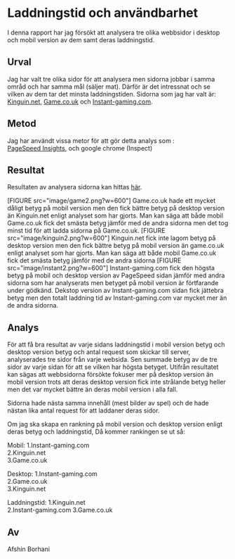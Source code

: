 Laddningstid och användbarhet
=======================

I denna rapport har jag försökt att analysera tre olika webbsidor i desktop och mobil version av dem samt deras laddningstid.

Urval
-----------------------
 
Jag har valt tre olika sidor för att analysera men sidorna jobbar i samma områd och har samma mål (säljer mat). Därför är det intressnat och se vilken av dem tar det minsta laddningstiden.
Sidorna som jag har valt är:  
[Kinguin.net](https://www.Kinguin.net), [Game.co.uk](https://www.Game.co.uk) och [Instant-gaming.com](https://www.Instant-gaming.com).

Metod
-----------------------

Jag har användt vissa metor för att gör detta analys som :   
[PageSpeed Insights](https://developers.google.com/speed/pagespeed/insights/),
och
google chrome (Inspect)

Resultat
-----------------------

Resultaten av analysera sidorna kan hittas [här](https://www.docdro.id/hcaSGCl).

[FIGURE src="image/game2.png?w=600"]
Game.co.uk hade ett mycket dåligt betyg på mobil version men den fick bättre betyg på desktop version än Kinguin.net enligt analyset som har gjorts. Man kan säga att både mobil Game.co.uk fick det smästa betyg jämför med de andra sidorna men det tog minst tid för att ladda sidorna på Game.co.uk.
[FIGURE src="image/kinguin2.png?w=600"]
Kinguin.net fick inte lagom betyg på desktop version men den fick bättre betyg på mobil version än game.co.uk enligt analyset som har gjorts. Man kan säga att både mobil Game.co.uk fick det smästa betyg jämför med de andra sidorna 
[FIGURE src="image/instant2.png?w=600"]
Instant-gaming.com fick den högsta betyg på mobil och desktop version av PageSpeed sidan jämför med andra sidorna som har analyserats men betyget på mobil version är förtfarande under gödkänd. Dekstop version av Instant-gaming.com sidan fick jättebra betyg men den totalt laddning tid av Instant-gaming.com var mycket mer än de andra sidorna.


Analys
-----------------------

För att få bra resultat av varje sidans laddningstid i mobil version betyg och desktop version betyg och antal request som skickar till server, analyserades tre sidor från varje websida.
Sen summade betyg av de tre sidor av varje sidan för att se vilken har högsta betyget.
Utifrån resultatet kan sägas att webbsidorna försökte fokuser mer på desktop version än mobil version trots att deras desktop version fick inte strålande betyg heller men det var mycket bättre än deras mobil version i alla fall.

Sidorna hade nästa samma innehåll (mest bilder av spel) och de hade nästan lika antal request för att laddaner deras sidor.  

Om jag ska skapa en rankning på mobil version och desktop version enligt deras betyg och laddningstid, Då kommer rankingen se ut så:   

Mobil:
1.Instant-gaming.com  
2.Kinguin.net  
3.Game.co.uk  

Desktop:
1.Instant-gaming.com  
2.Game.co.uk  
3.Kinguin.net   

Laddningstid:
1.Kinguin.net  
2.Instant-gaming.com 
3.Game.co.uk  


Av
-----------------------

Afshin Borhani